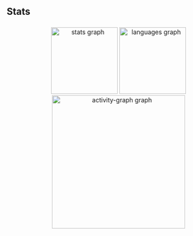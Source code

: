 <h2 align="left">Stats</h2>

###

<div align="center">
  <img src="https://github-readme-stats.vercel.app/api?username=RhuanSSantos&hide_title=false&hide_rank=false&show_icons=true&include_all_commits=true&count_private=true&disable_animations=false&theme=gruvbox_light&locale=en&hide_border=false&order=1" height="150" alt="stats graph"  />
  <img src="https://github-readme-stats.vercel.app/api/top-langs?username=RhuanSSantos&locale=en&hide_title=false&layout=compact&card_width=320&langs_count=5&theme=gruvbox_light&hide_border=false&order=2" height="150" alt="languages graph"  />
  <img src="https://github-readme-activity-graph.vercel.app/graph?username=RhuanSSantos&radius=16&theme=chartreuse-dark&area=true&order=5" height="300" alt="activity-graph graph"  />
</div>

###
